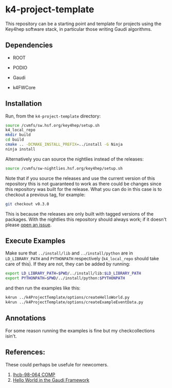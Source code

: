 # k4-project-template


This repository can be a starting point and template for projects using the Key4hep software stack, in particular those writing Gaudi algorithms.


## Dependencies

* ROOT

* PODIO

* Gaudi

* k4FWCore

## Installation

Run, from the `k4-project-template` directory:

``` bash
source /cvmfs/sw.hsf.org/key4hep/setup.sh
k4_local_repo
mkdir build
cd build
cmake .. -DCMAKE_INSTALL_PREFIX=../install -G Ninja
ninja install
```

Alternatively you can source the nightlies instead of the releases:

``` bash
source /cvmfs/sw-nightlies.hsf.org/key4hep/setup.sh
```

Note that if you source the releases and use the current version of this
repository this is not guaranteed to work as there could be changes since this
repository was built for the release. What you can do in this case is to
checkout a previous tag, for example:

``` bash
git checkout v0.3.0
```

This is because the releases are only built with tagged versions of the
packages. With the nightlies this repository should always work; if it doesn't
please [open an
issue](https://github.com/key4hep/k4-project-template/issues/new/choose).

## Execute Examples

Make sure that `../install/lib` and `../install/python` are in `LD_LIBRARY_PATH`
and `PYTHONPATH` respectively (`k4_local_repo` should take care of this).
If they are not, they can be added by running:
``` bash
export LD_LIBRARY_PATH=$PWD/../install/lib:$LD_LIBRARY_PATH
export PYTHONPATH=$PWD/../install/python:$PYTHONPATH
```
and then run the examples like this:

``` bash
k4run ../k4ProjectTemplate/options/createHelloWorld.py
k4run ../k4ProjectTemplate/options/createExampleEventData.py
```

## Annotations

For some reason running the examples is fine but my checkcollections isin't.


## References:
These could perhaps be usefule for newcomers.
1. [lhcb-98-064 COMP](https://cds.cern.ch/record/691746/files/lhcb-98-064.pdf)
2. [Hello World in the Gaudi Framework](https://lhcb.github.io/DevelopKit/02a-gaudi-helloworld)
